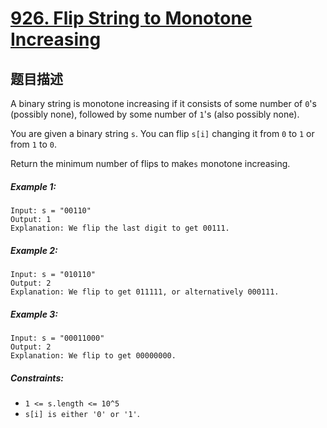 # [926. Flip String to Monotone Increasing](https://leetcode.cn/problems/flip-string-to-monotone-increasing/)

## 题目描述

A binary string is monotone increasing if it consists of some number of `0`'s (possibly none), followed by some number of `1`'s (also possibly none).

You are given a binary string `s`. You can flip `s[i]` changing it from `0` to `1` or from `1` to `0`.

Return the minimum number of flips to make`s` monotone increasing.

##### Example 1:

```
Input: s = "00110"
Output: 1
Explanation: We flip the last digit to get 00111.
```

##### Example 2:

```
Input: s = "010110"
Output: 2
Explanation: We flip to get 011111, or alternatively 000111.
```

##### Example 3:

```
Input: s = "00011000"
Output: 2
Explanation: We flip to get 00000000.
```

##### Constraints:

- `1 <= s.length <= 10^5`
- `s[i] is either '0' or '1'`.


